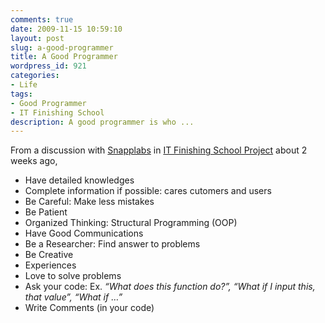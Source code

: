 ```yaml
---
comments: true
date: 2009-11-15 10:59:10
layout: post
slug: a-good-programmer
title: A Good Programmer
wordpress_id: 921
categories:
- Life
tags:
- Good Programmer
- IT Finishing School
description: A good programmer is who ...
---
```


From a discussion with [Snapplabs](http://www.snapplabs.com/) in [IT Finishing School Project](http://www.doc.eng.cmu.ac.th/~fs/) about 2 weeks ago,

  * Have detailed knowledges
  * Complete information if possible: cares cutomers and users
  * Be Careful: Make less mistakes
  * Be Patient
  * Organized Thinking: Structural Programming (OOP)
  * Have Good Communications
  * Be a Researcher: Find answer to problems
  * Be Creative
  * Experiences
  * Love to solve problems
  * Ask your code: Ex. _“What does this function do?”, “What if I input this, that value”, “What if …”_
  * Write Comments (in your code)

